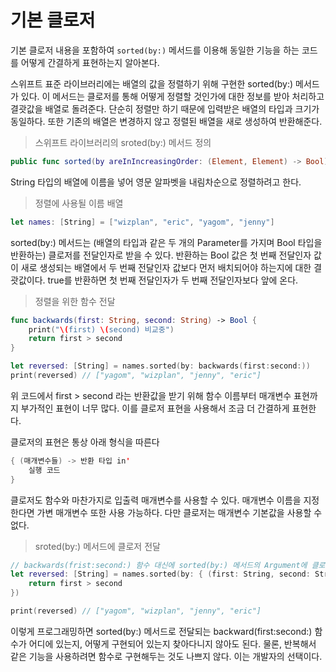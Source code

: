 # 기본 클로저
기본 클로저 내용을 포함하여 `sorted(by:)` 메서드를 이용해 동일한 기능을 하는 코드를 어떻게 간결하게 표현하는지 알아본다.

스위프트 표준 라이브러리에는 배열의 값을 정렬하기 위해 구현한 sorted(by:) 메서드가 있다. 이 메서드는 클로저를 통해 어떻게 정렬할 것인가에 대한 정보를 받아 처리하고 결괏값을 배열로 돌려준다. 단순히 정렬만 하기 때문에 입력받은 배열의 타입과 크기가 동일하다. 또한 기존의 배열은 변경하지 않고 정렬된 배열을 새로 생성하여 반환해준다.

>스위프트 라이브러리의 sroted(by:) 메서드 정의
```Swift
public func sorted(by areInIncreasingOrder: (Element, Element) -> Bool) -> [Element]
```

String 타입의 배열에 이름을 넣어 영문 알파벳을 내림차순으로 정렬하려고 한다.

>정렬에 사용될 이름 배열
```Swift
let names: [String] = ["wizplan", "eric", "yagom", "jenny"]
```

sorted(by:) 메서드는 (배열의 타입과 같은 두 개의 Parameter를 가지며 Bool 타입을 반환하는) 클로저를 전달인자로 받을 수 있다. 반환하는 Bool 값은 첫 번째 전달인자 값이 새로 생성되는 배열에서 두 번째 전달인자 값보다 먼저 배치되어야 하는지에 대한 결괏값이다. true를 반환하면 첫 번째 전달인자가 두 번째 전달인자보다 앞에 온다.

>정렬을 위한 함수 전달
```Swift
func backwards(first: String, second: String) -> Bool {
    print("\(first) \(second) 비교중")
    return first > second
}

let reversed: [String] = names.sorted(by: backwards(first:second:))
print(reversed) // ["yagom", "wizplan", "jenny", "eric"]
```

위 코드에서 first > second 라는 반환값을 받기 위해 함수 이름부터 매개변수 표현까지 부가적인 표현이 너무 많다. 이를 클로저 표현을 사용해서 조금 더 간결하게 표현한다.

클로저의 표현은 통상 아래 형식을 따른다
```Swift
{ (매개변수들) -> 반환 타입 in'
    실행 코드
}
```

클로저도 함수와 마찬가지로 입출력 매개변수를 사용할 수 있다. 매개변수 이름을 지정한다면 가변 매개변수 또한 사용 가능하다. 다만 클로저는 매개변수 기본값을 사용할 수 없다. 

>sroted(by:) 메서드에 클로저 전달
```Swift
// backwards(frist:second:) 함수 대신에 sorted(by:) 메서드의 Argument에 클로저를 직접 전달한다.
let reversed: [String] = names.sorted(by: { (first: String, second: String) -> Bool in
    return first > second
})

print(reversed) // ["yagom", "wizplan", "jenny", "eric"]
```

이렇게 프로그래밍하면 sorted(by:) 메서드로 전달되는 backward(first:second:) 함수가 어디에 있는지, 어떻게 구현되어 있는지 찾아다니지 않아도 된다. 물론, 반복해서 같은 기능을 사용하려면 함수로 구현해두는 것도 나쁘지 않다. 이는 개발자의 선택이다.
